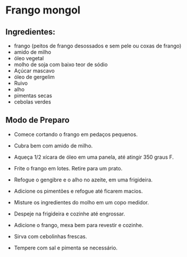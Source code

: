 # Frango mongol  #

## Ingredientes: ##

- frango (peitos de frango desossados e sem pele ou coxas de frango)
- amido de milho
- óleo vegetal
- molho de soja com baixo teor de sódio
- Açúcar mascavo
- óleo de gergelim
- Ruivo
- alho
- pimentas secas
- cebolas verdes

## Modo de Preparo ##

- Comece cortando o frango em pedaços pequenos.
- Cubra bem com amido de milho.
- Aqueça 1/2 xícara de óleo em uma panela, até atingir 350 graus F.
- Frite o frango em lotes. Retire para um prato.

- Refogue o gengibre e o alho no azeite, em uma frigideira.
- Adicione os pimentões e refogue até ficarem macios.

- Misture os ingredientes do molho em um copo medidor.
- Despeje na frigideira e cozinhe até engrossar.
- Adicione o frango, mexa bem para revestir e cozinhe.
- Sirva com cebolinhas frescas.
- Tempere com sal e pimenta se necessário.
